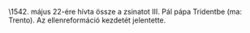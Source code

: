 \1542. május 22-ére hívta össze a zsinatot III. Pál pápa Tridentbe (ma: Trento). Az ellenreformáció kezdetét jelentette.